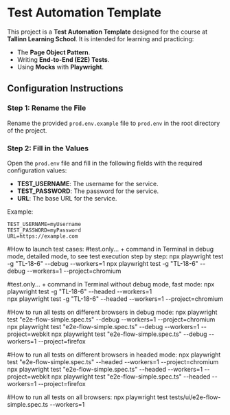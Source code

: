 # Test Automation Template

This project is a **Test Automation Template** designed for the course at **Tallinn Learning School**. It is intended for learning and practicing:

- The **Page Object Pattern**.
- Writing **End-to-End (E2E) Tests**.
- Using **Mocks** with **Playwright**.

## Configuration Instructions

### Step 1: Rename the File

Rename the provided `prod.env.example` file to `prod.env` in the root directory of the project.

### Step 2: Fill in the Values

Open the `prod.env` file and fill in the following fields with the required configuration values:

- **TEST_USERNAME**: The username for the service.
- **TEST_PASSWORD**: The password for the service.
- **URL**: The base URL for the service.

Example:

```plaintext
TEST_USERNAME=myUsername
TEST_PASSWORD=myPassword
URL=https://example.com
```

#How to launch test cases:
#test.only... + command in Terminal in debug mode, detailed mode, to see test execution step by step:
npx playwright test -g "TL-18-6" --debug --workers=1
npx playwright test -g "TL-18-6" --debug --workers=1 --project=chromium

#test.only... + command in Terminal without debug mode, fast mode:
npx playwright test -g "TL-18-6" --headed --workers=1  
npx playwright test -g "TL-18-6" --headed --workers=1 --project=chromium

#How to run all tests on different browsers in debug mode:
npx playwright test "e2e-flow-simple.spec.ts" --debug --workers=1 --project=chromium
npx playwright test "e2e-flow-simple.spec.ts" --debug --workers=1 --project=webkit
npx playwright test "e2e-flow-simple.spec.ts" --debug --workers=1 --project=firefox

#How to run all tests on different browsers in headed mode:
npx playwright test "e2e-flow-simple.spec.ts" --headed --workers=1 --project=chromium
npx playwright test "e2e-flow-simple.spec.ts" --headed --workers=1 --project=webkit
npx playwright test "e2e-flow-simple.spec.ts" --headed --workers=1 --project=firefox

#How to run all tests on all browsers:
npx playwright test tests/ui/e2e-flow-simple.spec.ts --workers=1
